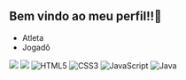 ## Bem vindo ao meu perfil!!👋

- Atleta 
- Jogadô

![](<https://media.tenor.com/2HffOAf70YEAAAAM/sheikh-neymar-neymar.gif>)
![](https://media.tenor.com/hJsF7RiQGyYAAAAM/meme-cristiano-ronaldo.gif)
![HTML5](https://img.shields.io/badge/HTML5-E34F26?style=for-the-badge&logo=html5&logoColor=white)
![CSS3](https://img.shields.io/badge/CSS3-1572B6?style=for-the-badge&logo=css3&logoColor=white)
![JavaScript](https://img.shields.io/badge/JavaScript-F7DF1E?style=for-the-badge&logo=javascript&logoColor=black)
![Java](https://img.shields.io/badge/java-%23ED8B00.svg?style=for-the-badge&logo=openjdk&logoColor=white)
